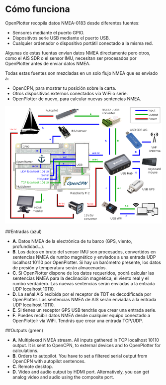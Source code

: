 # Cómo funciona

OpenPlotter recopila datos NMEA-0183 desde diferentes fuentes:

* Sensores mediante el puerto GPIO.
* Dispositivos serie USB mediante el puerto USB.
* Cualquier ordenador o dispositivo portátil conectado a la misma red.

Algunas de estas fuentas envían datos NMEA directamente pero otros, como el AIS SDR o el sensor IMU, necesitan ser procesados por OpenPlotter antes de enviar datos NMEA.

Todas estas fuentes son mezcladas en un solo flujo NMEA que es enviado a:

* OpenCPN, para mostrar tu posición sobre la carta.
* Otros dispositivos externos conectados vía WiFi o serie.
* OpenPlotter de nuevo, para calcular nuevas sentencias NMEA.

![](diagram.png)

##Entradas (azul)
* **A**. Datos NMEA de la electrónica de tu barco (GPS, viento, profundidad...).
* **B**. Los datos en bruto del sensor IMU son procesados, convertidos en sentencias NMEA de rumbo magnético y enviados a una entrada UDP localhost 10110 por OpenPlotter. Si hay un barómetro presente, los datos de presión y temperatura serán almacenados.
* **C**. Si OpenPlotter dispone de los datos requeridos, podrá calcular las sentencias NMEA para la declinación magnética, el viento real y el rumbo verdadero. Las nuevas sentencias serán enviadas a la entrada UDP localhost 10110.
* **D**. La señal AIS recibida por el receptor de TDT es decodificada por OpenPlotter. Las sentencias NMEA de AIS serán enviadas a la entrada UDP localhost 10110.
* **E**. Si tienes un receptor GPS USB tendrás que crear una entrada serie.
* **F**. Puedes recibir datos NMEA desde cualquier equipo conectado a OpenPlotteír vía WiFi. Tendrás que crear una entrada TCP/UDP.

##Outputs (green)
* **A**. Multiplexed NMEA stream. All inputs gathered in TCP localhost 10110 output. It is sent to OpenCPN, to external devices and to OpenPlotter for calculations.
* **B**. Orders to autopilot. You have to set a filtered serial output from OpenCPN with autopilot sentences.
* **C**. Remote desktop.
* **D**. Video and audio output by HDMI port. Alternatively, you can get analog video and audio using the composite port.
